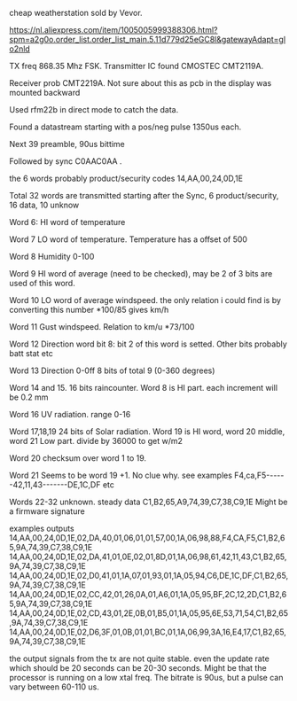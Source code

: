 cheap weatherstation sold by Vevor. 

https://nl.aliexpress.com/item/1005005999388306.html?spm=a2g0o.order_list.order_list_main.5.11d779d25eGC8l&gatewayAdapt=glo2nld

TX freq 868.35 Mhz  FSK. Transmitter IC found CMOSTEC CMT2119A. 

Receiver prob CMT2219A. Not sure about this as pcb in the display was mounted backward

Used rfm22b in direct mode to catch the data.

Found a datastream starting with a pos/neg pulse 1350us each.

Next 39 preamble, 90us bittime

Followed by sync C0AAC0AA .

the 6 words probably product/security codes 14,AA,00,24,0D,1E

Total 32 words are transmitted starting after the Sync, 6 product/security, 16 data, 10 unknow

Word 6: HI word of temperature

Word 7 LO word of temperature. Temperature has a offset of 500

Word 8 Humidity 0-100

Word 9 HI word of average (need to be checked), may be 2 of 3 bits are used of this word.

Word 10 LO word of average windspeed. the only relation i could find is by converting this number *100/85 gives km/h

Word 11 Gust windspeed. Relation to km/u  *73/100

Word 12 Direction word bit 8: bit 2 of this word is setted.  Other bits probably  batt stat etc

Word 13 Direction 0-0ff  8 bits of total 9 (0-360 degrees)

Word 14 and 15.  16 bits raincounter. Word 8 is HI part.  each increment will be 0.2 mm

Word 16  UV radiation. range 0-16

Word 17,18,19  24 bits of Solar radiation.  Word 19 is HI word, word 20 middle, word 21 Low part. divide by 36000 to get w/m2 

Word 20 checksum over word 1 to 19.  

Word 21 Seems to be word 19 +1.  No clue why. see examples F4,ca,F5------42,11,43-------DE,1C,DF  etc

Words 22-32 unknown. steady data C1,B2,65,A9,74,39,C7,38,C9,1E Might be a firmware signature

examples outputs
14,AA,00,24,0D,1E,02,DA,40,01,06,01,01,57,00,1A,06,98,88,F4,CA,F5,C1,B2,65,9A,74,39,C7,38,C9,1E
14,AA,00,24,0D,1E,02,DA,41,01,0E,02,01,8D,01,1A,06,98,61,42,11,43,C1,B2,65,9A,74,39,C7,38,C9,1E
14,AA,00,24,0D,1E,02,D0,41,01,1A,07,01,93,01,1A,05,94,C6,DE,1C,DF,C1,B2,65,9A,74,39,C7,38,C9,1E
14,AA,00,24,0D,1E,02,CC,42,01,26,0A,01,A6,01,1A,05,95,BF,2C,12,2D,C1,B2,65,9A,74,39,C7,38,C9,1E
14,AA,00,24,0D,1E,02,CD,43,01,2E,0B,01,B5,01,1A,05,95,6E,53,71,54,C1,B2,65,9A,74,39,C7,38,C9,1E
14,AA,00,24,0D,1E,02,D6,3F,01,0B,01,01,BC,01,1A,06,99,3A,16,E4,17,C1,B2,65,9A,74,39,C7,38,C9,1E

the output signals from the tx are not quite stable. even the update rate which should be 20 seconds can be 20-30 seconds.
Might be that the processor is running on a low xtal freq. The bitrate is 90us, but a pulse can vary between 60-110 us.

